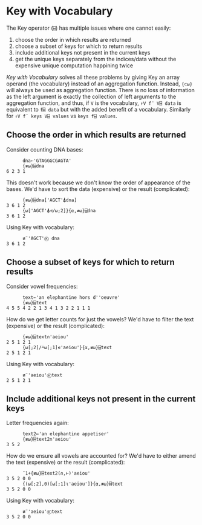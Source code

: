 # Key with Vocabulary

The Key operator (`⌸`) has multiple issues where one cannot easily:

1. choose the order in which results are returned
2. choose a subset of keys for which to return results
3. include additional keys not present in the current keys
4. get the unique keys separately from the indices/data without the expensive unique computation happining twice

_Key with Vocabulary_ solves all these problems by giving Key an array operand (the vocabulary) instead of an aggregation function. Instead, `{⊂⍵}` will always be used as aggregation function. There is no loss of information as the left argument is exactly the collection of left arguments to the aggregation function, and thus, if `V` is the vocabulary, `↑V f¨ V⌸ data` is equivalent to `f⌸ data` but with the added benefit of a vocabulary. Similarly for `↑V f¨ keys V⌸ values` vs `keys f⌸ values`.

## Choose the order in which results are returned
Consider counting DNA bases:
```apl
      dna←'GTAGGGCGAGTA'
      {≢⍵}⌸dna
6 2 3 1
```
This doesn't work because we don't know the order of appearance of the bases. We'd have to sort the data (expensive) or the result (complicated):
```apl
      {≢⍵}⌸dna['AGCT'⍋dna]
3 6 1 2
      {⍵['AGCT'⍋⊣/⍵;2]}{⍺,≢⍵}⌸dna
3 6 1 2
```
Using Key with vocabulary:
```apl
      ≢¨'AGCT'Ⓚ dna
3 6 1 2
```
## Choose a subset of keys for which to return results
Consider vowel frequencies:
```apl
      text←'an elephantine hors d''oeuvre'
      {≢⍵}⌸text
4 5 5 4 2 2 1 3 4 1 3 2 2 1 1 1
```
How do we get letter counts for just the vowels? We'd have to filter the text (expensive) or the result (complicated):
```apl
      {≢⍵}⌸text∩'aeiou'
2 5 1 2 1
      {⍵[;2]/⍨⍵[;1]∊'aeiou'}{⍺,≢⍵}⌸text
2 5 1 2 1
```
Using Key with vocabulary:
```apl
      ≢¨'aeiou'Ⓚtext
2 5 1 2 1
```
## Include additional keys not present in the current keys
Letter frequencies again:
```apl
      text2←'an elephantine appetiser'
      {≢⍵}⌸text2∩'aeiou'
3 5 2
```
How do we ensure all vowels are accounted for? We'd have to either amend the text (expensive) or the result (complicated):
```apl
      ¯1+{≢⍵}⌸text2(∩,⊢)'aeiou'
3 5 2 0 0
      {(⍵[;2],0)[⍵[;1]⍳'aeiou']}{⍺,≢⍵}⌸text
3 5 2 0 0
```
Using Key with vocabulary:
```apl
      ≢¨'aeiou'Ⓚtext
3 5 2 0 0
```
